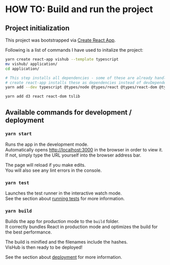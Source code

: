 # HOW TO: Build and run the project

## Project initialization

This project was bootstrapped via [Create React App](https://github.com/facebook/create-react-app).

Following is a list of commands I have used to initalize the project:

```bash
yarn create react-app vishub --template typescript
mv vishub/ application/
cd application/

# This step installs all dependencies - some of these are already handled by the create react-app step but are here listed for completeness
# create react-app installs these as dependencies instead of devDependencies which does not seem to matter, see https://github.com/facebook/create-react-app/issues/6180
yarn add --dev typescript @types/node @types/react @types/react-dom @types/jest @types/d3

yarn add d3 react react-dom tslib
```

## Available commands for development / deployment

### `yarn start`

Runs the app in the development mode.<br />
Automatically opens [http://localhost:3000](http://localhost:3000) in the browser in order to view it.
If not, simply type the URL yourself into the browser address bar.

The page will reload if you make edits.<br />
You will also see any lint errors in the console.

### `yarn test`

Launches the test runner in the interactive watch mode.<br />
See the section about [running tests](https://facebook.github.io/create-react-app/docs/running-tests) for more information.

### `yarn build`

Builds the app for production mode to the `build` folder.<br />
It correctly bundles React in production mode and optimizes the build for the best performance.

The build is minified and the filenames include the hashes.<br />
VisHub is then ready to be deployed!

See the section about [deployment](https://facebook.github.io/create-react-app/docs/deployment) for more information.
